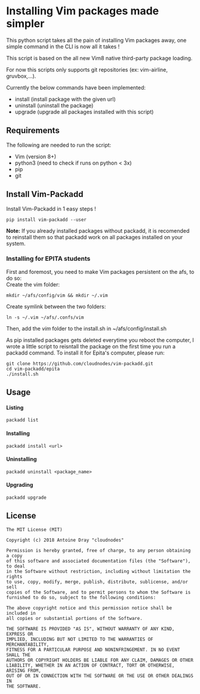 Installing Vim packages made simpler
=======================================

This python script takes all the pain of installing Vim packages away, one simple command in the CLI is now all it takes !

This script is based on the all new Vim8 native third-party package loading.

For now this scripts only supports git repositories (ex: vim-airline, gruvbox,...).

Currently the below commands have been implemented:

- install <url> (install package with the given url)
- uninstall <package> (uninstall the package)
- upgrade (upgrade all packages installed with this script)

## Requirements

The following are needed to run the script:

- Vim (version 8+)
- python3 (need to check if runs on python < 3x)
- pip
- git

## Install Vim-Packadd

Install Vim-Packadd in 1 easy steps !

```
pip install vim-packadd --user
```

**Note:** If you already installed packages without packadd, it is recomended to reinstall them so that packadd work on all packages installed on your system.

### Installing for EPITA students
First and foremost, you need to make Vim packages persistent on the afs, to do so:\
Create the vim folder:
```
mkdir ~/afs/config/vim && mkdir ~/.vim
```
Create symlink between the two folders:
```
ln -s ~/.vim ~/afs/.confs/vim
```
Then, add the *vim* folder to the install.sh in ~/afs/config/install.sh

As pip installed packages gets deleted everytime you reboot the computer, I wrote a little script to reisntall the package on the first time you run a packadd command. To install it for Epita's computer, please run:

```
git clone https://github.com/cloudnodes/vim-packadd.git
cd vim-packadd/epita
./install.sh
```

## Usage
#### Listing
```
packadd list
```
#### Installing
```
packadd install <url>
```
#### Uninstalling
```
packadd uninstall <package_name>
```
#### Upgrading
```
packadd upgrade
```
## License

    The MIT License (MIT)

    Copyright (c) 2018 Antoine Dray "cloudnodes"

    Permission is hereby granted, free of charge, to any person obtaining a copy
    of this software and associated documentation files (the "Software"), to deal
    in the Software without restriction, including without limitation the rights
    to use, copy, modify, merge, publish, distribute, sublicense, and/or sell
    copies of the Software, and to permit persons to whom the Software is
    furnished to do so, subject to the following conditions:

    The above copyright notice and this permission notice shall be included in
    all copies or substantial portions of the Software.

    THE SOFTWARE IS PROVIDED "AS IS", WITHOUT WARRANTY OF ANY KIND, EXPRESS OR
    IMPLIED, INCLUDING BUT NOT LIMITED TO THE WARRANTIES OF MERCHANTABILITY,
    FITNESS FOR A PARTICULAR PURPOSE AND NONINFRINGEMENT. IN NO EVENT SHALL THE
    AUTHORS OR COPYRIGHT HOLDERS BE LIABLE FOR ANY CLAIM, DAMAGES OR OTHER
    LIABILITY, WHETHER IN AN ACTION OF CONTRACT, TORT OR OTHERWISE, ARISING FROM,
    OUT OF OR IN CONNECTION WITH THE SOFTWARE OR THE USE OR OTHER DEALINGS IN
    THE SOFTWARE.

